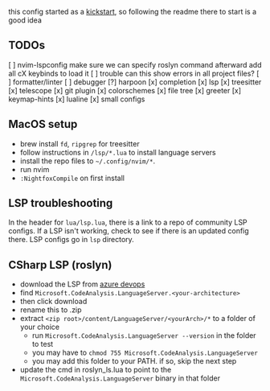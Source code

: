 this config started as a [kickstart](https://github.com/nvim-lua/kickstart.nvim), so following the readme there to start is a good idea

## TODOs
[ ] nvim-lspconfig
    make sure we can specify roslyn command afterward
    add all <leader>cX keybinds to load it
[ ] trouble
    can this show errors in all project files?
[ ] formatter/linter
[ ] debugger
[?] harpoon
[x] completion
[x] lsp
[x] treesitter
[x] telescope
[x] git plugin
[x] colorschemes
[x] file tree
[x] greeter
[x] keymap-hints
[x] lualine
[x] small configs

## MacOS setup
- brew install `fd`, `ripgrep` for treesitter
- follow instructions in `/lsp/*.lua` to install language servers
- install the repo files to `~/.config/nvim/*`.
- run nvim
- `:NightfoxCompile` on first install

## LSP troubleshooting
In the header for `lua/lsp.lua`, there is a link to a repo of community LSP configs. If a LSP isn't working, check to see if there is an updated config there. LSP configs go in `lsp` directory.

## CSharp LSP (roslyn)
- download the LSP from [azure devops](https://dev.azure.com/azure-public/vside/_artifacts/feed/vs-impl)
- find `Microsoft.CodeAnalysis.LanguageServer.<your-architecture>`
- then click download
- rename this to .zip
- extract `<zip root>/content/LanguageServer/<yourArch>/*` to a folder of your choice
    - run `Microsoft.CodeAnalysis.LanguageServer --version` in the folder to test
    - you may have to `chmod 755 Microsoft.CodeAnalysis.LanguageServer`
    - you may add this folder to your PATH. if so, skip the next step
- update the cmd in roslyn_ls.lua to point to the `Microsoft.CodeAnalysis.LanguageServer` binary in that folder

